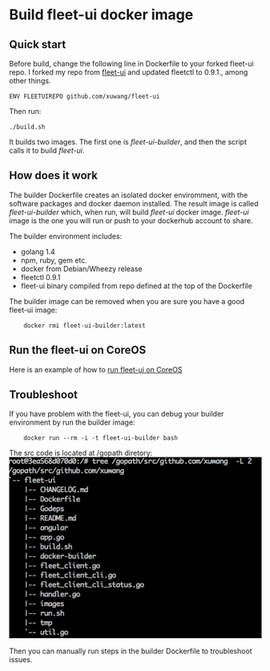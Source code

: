 # Build fleet-ui docker image

## Quick start

Before build, change the following line in Dockerfile to your forked fleet-ui repo. I forked my repo from [fleet-ui](https://github.com/purpleworks/fleet-ui.git) and updated fleetctl to 0.9.1., among other things.

	ENV FLEETUIREPO github.com/xuwang/fleet-ui

Then run:

	./build.sh

It builds two images. The first one is _fleet-ui-builder_, and then the script calls it to build _fleet-ui_.

## How does it work

The builder Dockerfile creates an isolated docker enviromment, with the software packages and docker daemon installed. The result 
image is called _fleet-ui-builder_ which, when run, will build _fleet-ui_ docker image. _fleet-ui_ image is the one you will run or push to your dockerhub account to share. 

The builder environment includes:

* golang 1.4
* npm, ruby, gem etc.
* docker from Debian/Wheezy release
* fleetctl 0.9.1 
* fleet-ui binary compiled from repo defined at the top of the Dockerfile

The builder image can be removed when you are sure you have a good fleet-ui image: 

        docker rmi fleet-ui-builder:latest

## Run the fleet-ui on CoreOS

Here is an example of how to [run fleet-ui on CoreOS](https://github.com/xuwang/coreos-docker-dev/blob/master/README-fleet-ui.md)

## Troubleshoot

If you have problem with the fleet-ui, you can debug your builder environment by run the builder image:

        docker run --rm -i -t fleet-ui-builder bash

The src code is located at /gopath diretory:
![fleet-ui src tree](images/fleet-ui-src.png "fleet-ui src tree")

Then you can manually run steps in the builder Dockerfile to troubleshoot issues.

